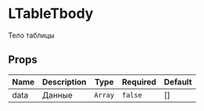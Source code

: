 # LTableTbody

Тело таблицы

## Props

<!-- @vuese:LTableTbody:props:start -->
|Name|Description|Type|Required|Default|
|---|---|---|---|---|
|data|Данные|`Array`|`false`|[]|

<!-- @vuese:LTableTbody:props:end -->


